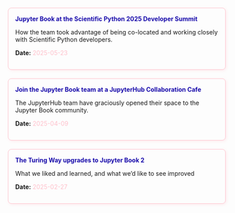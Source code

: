 <!-- # MyST Quickstart

[![Made with MyST](https://img.shields.io/badge/made%20with-myst-orange)](https://myst.tools)

This repository contains the files used in the [quickstart guide](https://mystmd.org/guide/quickstart), and can be used to follow that guide, before trying MyST with your own content.

> **Note** This is **not** a good example of an actual MyST project! The repositories purpose is to be a simple markdown + notebook repository that can be transformed throughout a tutorial.

The goals of the [quickstart guide](https://myst.tools/docs/mystjs/quickstart) are:

1. Create a `myst` site, using the standard template
2. Improve the frontmatter, to add authors, affiliations and other metadata
3. Export the paper as a PDF, Word document, and LaTeX files
4. Integrate a Jupyter Notebook output into our paper, to improve reproducibility
5. Publish a website of with our work 🚀

## Improving Frontmatter and MyST Site

![](./images/frontmatter-after.png)

## Export as a PDF

![](./images/export-pdf.png) -->

<!-- # Recent blog posts -->

<div style="display: flex; flex-direction: column; gap: 20px;">

  <div style="border: 0.5px solid pink; border-radius: 8px; padding: 16px; box-shadow: 2px 2px 6px rgba(255, 192, 203, 0.3);">
    <a href="https://example.com/summit" style="text-decoration: none; color: #1a0dab;">
      <strong>Jupyter Book at the Scientific Python 2025 Developer Summit</strong>
    </a>
    <p>How the team took advantage of being co-located and working closely with Scientific Python developers.</p>
    <p><strong>Date:</strong> <span style="color: pink;">2025-05-23</span></p>
  </div>

  <div style="border: 0.5px solid pink; border-radius: 8px; padding: 16px; box-shadow: 2px 2px 6px rgba(255, 192, 203, 0.3);">
    <a href="https://example.com/jupyterhub-cafe" style="text-decoration: none; color: #1a0dab;">
      <strong>Join the Jupyter Book team at a JupyterHub Collaboration Cafe</strong>
    </a>
    <p>The JupyterHub team have graciously opened their space to the Jupyter Book community.</p>
    <p><strong>Date:</strong> <span style="color: pink;">2025-04-09</span></p>
  </div>

  <div style="border: 0.5px solid pink; border-radius: 8px; padding: 16px; box-shadow: 2px 2px 6px rgba(255, 192, 203, 0.3);">
    <a href="https://example.com/turing-upgrades" style="text-decoration: none; color: #1a0dab;">
      <strong>The Turing Way upgrades to Jupyter Book 2</strong>
    </a>
    <p>What we liked and learned, and what we’d like to see improved</p>
    <p><strong>Date:</strong> <span style="color: pink;">2025-02-27</span></p>
  </div>

</div>

<!-- # Recent blog posts 2 -->
